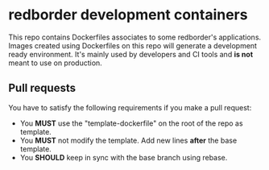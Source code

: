 # redborder development containers

This repo contains Dockerfiles associates to some redborder's applications.
Images created using Dockerfiles on this repo will generate a development ready
environment. It's mainly used by developers and CI tools and **is not**
meant to use on production.

## Pull requests

You have to satisfy the following requirements if you make a pull request:

- You **MUST** use the "template-dockerfile" on the root of the repo as
template.
- You **MUST** not modify the template. Add new lines **after** the base
template.
- You **SHOULD** keep in sync with the base branch using rebase.
